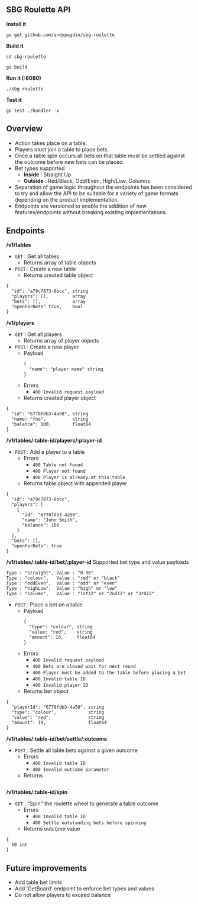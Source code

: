 ## SBG Roulette API

**Install it**

`go get github.com/andypagdin/sbg-roulette`

**Build it**

`cd sbg-roulette`

`go build`

**Run it (:8080)**

`./sbg-roulette`

**Test it**

`go test ./handler -v`

## Overview
* Action takes place on a table.
* Players must join a table to place bets.
* Once a table spin occurs all bets on that table must be settled against the outcome before new bets can be placed.
* Bet types supported
  * **Inside** : Straight Up
  * **Outside** : Red/Black, Odd/Even, High/Low, Columns
* Separation of game logic throughout the endpoints has been considered to try and allow the API to be suitable for a variety of game formats depending on the product implementation.
* Endpoints are versioned to enable the addition of new features/endpoints without breaking existing implementations.

## Endpoints
**/v1/tables**
* `GET` : Get all tables
  * Returns array of table objects
* `POST` : Create a new table
  * Returns created table object

```
{
  "id": "a79c7873-8bcc", string
  "players": [],         array
  "bets": [],            array
  "openForBets" true,    bool
}
```

**/v1/players**
* `GET` : Get all players
  * Returns array of player objects
* `POST` : Create a new player
  * Payload
      ```
      {
        "name": "player name" string
      }
      ```
  * Errors
    * `400 Invalid request payload`
  * Returns created player object

```
{
  "id": "6778fdb3-4a50", string
  "name: "foo",          string
  "balance": 100,        float64
}
```

**/v1/tables/:table-id/players/:player-id**
* `POST` : Add a player to a table
  * Errors
    * `400 Table not found`
    * `400 Player not found`
    * `400 Player is already at this table`
  * Returns table object with appended player

```
{
  "id": "a79c7873-8bcc",
  "players": [
    {
      "id": "6778fdb3-4a50",
      "name": "John Smith",
      "balance": 100
    }
  ],
  "bets": [],
  "openForBets": true
}
```

**/v1/tables/:table-id/bet/:player-id**
Supported bet type and value payloads
```
Type : "straight", Value : "0-36"
Type : "colour",   Value : "red" or "black"
Type : "oddEven",  Value : "odd" or "even"
Type : "highLow",  Value : "high" or "low"
Type : "column",   Value : "1st12" or "2nd12" or "3rd12"
```
* `POST` : Place a bet on a table
  * Payload
    ```
    {
      "type": "colour", string
      "value: "red",    string
      "amount": 10,     float64
    }
    ```
  * Errors
    * `400 Invalid request payload`
    * `400 Bets are closed wait for next round`
    * `400 Player must be added to the table before placing a bet`
    * `400 Invalid table ID`
    * `400 Invalid player ID`
  * Returns bet object

```
{
  "playerId": "6778fdb3-4a50", string
  "type": "colour",            string
  "value": "red",              string
  "amount": 10,                float64
}
```

**/v1/tables/:table-id/bet/settle/:outcome**
* `POST` : Settle all table bets against a given outcome
  * Errors
    * `400 Invalid table ID`
    * `400 Invalid outcome parameter`
  * Returns

```

```

**/v1/tables/:table-id/spin**
* `GET` : "Spin" the roulette wheel to generate a table outcome
  * Errors
    * `400 Invalid table ID`
    * `400 Settle outstanding bets before spinning`
  * Returns outcome value

```
{
  10 int
}
```

## Future improvements
* Add table bet limits
* Add 'GetBoard' endpoint to enforce bet types and values
* Do not allow players to exceed balance
